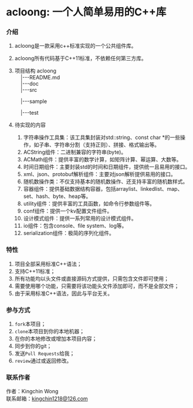 # acloong: 一个人简单易用的C++库

### 介绍

1. acloong是一款采用c++标准实现的一个公共组件库。

2. acloong所有代码基于C++11标准，不依赖任何第三方库。

3. 项目结构
    acloong   
        |---README.md  
        |---doc  
        |---src        

        |---sample     

        |---test    

4. 待实现的内容
    1. 字符串操作工具集：该工具集封装对std::string、const char *的一些操作，如子串、字符串分割（支持正则）、拼接、格式输出等。
    2. ACString组件：二进制兼容的字符串(byte)。
    3. ACMath组件：提供丰富的数学计算，如矩阵计算、幂运算、大数等。
    4. 时间日期组件：主要封装std的时间和日期组件，提供统一且易用的接口。
    5. xml、json、protobuf解析组件：主要对json解析提供易用的接口。
    6. 随机数操作类：不仅支持基本的随机数操作、还支持丰富的随机数样式。
    7. 容器组件：提供基础数据结构容器，包括arraylist、linkedlist、map、set、hash、byte、heap等。
    8. utility组件：提供丰富的工具函数，如命令行参数组件等。
    9. conf组件：提供一个kv配置文件组件。
    10. 设计模式组件：提供一系列常用的设计模式组件。
    11. io组件：包含console、file system、log等。
    12. serialization组件：极简的序列化组件。

### 特性  

1. 项目全部采用标准C++语法；
2. 支持C++11标准；
3. 所有功能均以头文件或直接源码方式提供，只需包含文件即可使用；
4. 需要使用哪个功能，只需要将该功能头文件添加即可，而不是全部文件；
5. 由于采用标准C++语法，因此与平台无关。

###  参与方式  

1. `fork`本项目；
2. `clone`本项目到你的本地机器；
3. 在你的本地修改或增加本项目内容；
4. 同步到你的git；
5. 发送`Pull Requests`给我；
6. `review`通过或返回修改。


###  联系作者  

作者：Kingchin Wong  
联系邮箱：kingchin1218@126.com